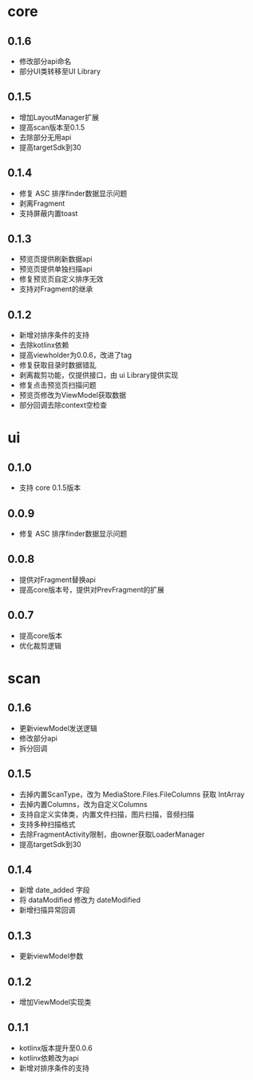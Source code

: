 # core

## 0.1.6

* 修改部分api命名
* 部分UI类转移至UI Library

## 0.1.5

* 增加LayoutManager扩展
* 提高scan版本至0.1.5
* 去除部分无用api
* 提高targetSdk到30

## 0.1.4

* 修复 ASC 排序finder数据显示问题
* 剥离Fragment
* 支持屏蔽内置toast

## 0.1.3

* 预览页提供刷新数据api
* 预览页提供单独扫描api
* 修复预览页自定义排序无效
* 支持对Fragment的继承

## 0.1.2

* 新增对排序条件的支持
* 去除kotlinx依赖
* 提高viewholder为0.0.6，改进了tag
* 修复获取目录时数据错乱
* 剥离裁剪功能，仅提供接口，由 ui Library提供实现
* 修复点击预览页扫描问题
* 预览页修改为ViewModel获取数据
* 部分回调去除context空检查

# ui

## 0.1.0

* 支持 core 0.1.5版本

## 0.0.9

* 修复 ASC 排序finder数据显示问题

## 0.0.8

* 提供对Fragment替换api
* 提高core版本号，提供对PrevFragment的扩展

## 0.0.7

* 提高core版本
* 优化裁剪逻辑

# scan 

## 0.1.6

* 更新viewModel发送逻辑
* 修改部分api
* 拆分回调

## 0.1.5

* 去掉内置ScanType，改为 MediaStore.Files.FileColumns 获取 IntArray
* 去掉内置Columns，改为自定义Columns
* 支持自定义实体类，内置文件扫描，图片扫描，音频扫描
* 支持多种扫描格式
* 去除FragmentActivity限制，由owner获取LoaderManager
* 提高targetSdk到30

## 0.1.4

* 新增 date_added 字段
* 将 dataModified 修改为 dateModified
* 新增扫描异常回调

## 0.1.3

* 更新viewModel参数

## 0.1.2

* 增加ViewModel实现类

## 0.1.1

* kotlinx版本提升至0.0.6
* kotlinx依赖改为api
* 新增对排序条件的支持